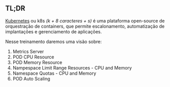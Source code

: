 ## TL;DR

[Kubernetes](https://kubernetes.io/) ou k8s *(k + 8 caracteres + s)* é uma plataforma open-source de orquestração de containers, que permite escalonamento, automatização de implantações e gerenciamento de aplicações.

Nesse treinamento daremos uma visão sobre:

1. Metrics Server
2. POD CPU Resource
3. POD Memory Resource
4. Nampespace Limit Range Resources - CPU and Memory
5. Namespace Quotas - CPU and Memory
6. POD Auto Scaling
